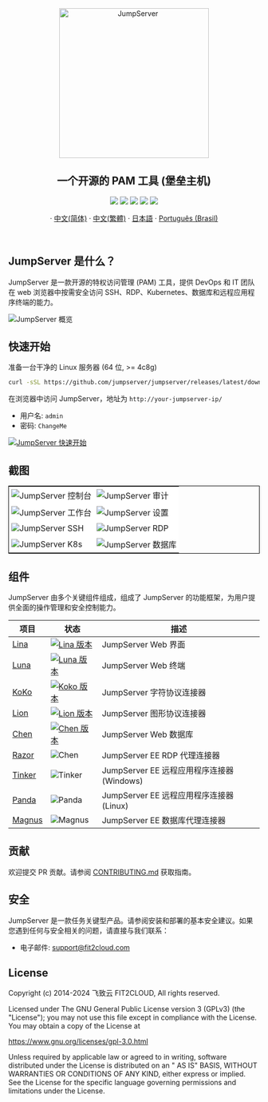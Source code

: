 <div align="center">
  <a name="readme-top"></a>
  <a href="https://jumpserver.org/index-en.html"><img src="https://download.jumpserver.org/images/jumpserver-logo.svg" alt="JumpServer" width="300" /></a>
  
## 一个开源的 PAM 工具 (堡垒主机)

[![][license-shield]][license-link]
[![][discord-shield]][discord-link]
[![][docker-shield]][docker-link]
[![][github-release-shield]][github-release-link]
[![][github-stars-shield]][github-stars-link]

[//]: # (Language navigation)
· [中文(简体)](./readmes/README.zh-hans.md) · [中文(繁體)](./readmes/README.zh-hant.md) · [日本語](./readmes/README.ja.md) · [Português (Brasil)](./readmes/README.pt-br.md)

</div>
<br/>

## JumpServer 是什么？

JumpServer 是一款开源的特权访问管理 (PAM) 工具，提供 DevOps 和 IT 团队在 web 浏览器中按需安全访问 SSH、RDP、Kubernetes、数据库和远程应用程序终端的能力。

![JumpServer 概览](https://github.com/jumpserver/jumpserver/assets/32935519/35a371cb-8590-40ed-88ec-f351f8cf9045)

## 快速开始

准备一台干净的 Linux 服务器 (64 位, >= 4c8g)

```sh
curl -sSL https://github.com/jumpserver/jumpserver/releases/latest/download/quick_start.sh | bash
```

在浏览器中访问 JumpServer，地址为 `http://your-jumpserver-ip/`
- 用户名: `admin`
- 密码: `ChangeMe`

[![JumpServer 快速开始](https://github.com/user-attachments/assets/0f32f52b-9935-485e-8534-336c63389612)](https://www.youtube.com/watch?v=UlGYRbKrpgY "JumpServer 快速开始")

## 截图

<table style="border-collapse: collapse; border: 1px solid black;">
  <tr>
    <td style="padding: 5px;background-color:#fff;"><img src= "https://github.com/jumpserver/jumpserver/assets/32935519/99fabe5b-0475-4a53-9116-4c370a1426c4" alt="JumpServer 控制台"   /></td>
    <td style="padding: 5px;background-color:#fff;"><img src= "https://github.com/jumpserver/jumpserver/assets/32935519/a424d731-1c70-4108-a7d8-5bbf387dda9a" alt="JumpServer 审计"   /></td>
  </tr>

  <tr>
    <td style="padding: 5px;background-color:#fff;"><img src= "https://github.com/jumpserver/jumpserver/assets/32935519/393d2c27-a2d0-4dea-882d-00ed509e00c9" alt="JumpServer 工作台"   /></td>
    <td style="padding: 5px;background-color:#fff;"><img src= "https://github.com/jumpserver/jumpserver/assets/32935519/3a2611cd-8902-49b8-b82b-2a6dac851f3e" alt="JumpServer 设置"   /></td>
  </tr>

  <tr>
    <td style="padding: 5px;background-color:#fff;"><img src= "https://github.com/jumpserver/jumpserver/assets/32935519/1e236093-31f7-4563-8eb1-e36d865f1568" alt="JumpServer SSH"   /></td>
    <td style="padding: 5px;background-color:#fff;"><img src= "https://github.com/jumpserver/jumpserver/assets/32935519/69373a82-f7ab-41e8-b763-bbad2ba52167" alt="JumpServer RDP"   /></td>
  </tr>
  <tr>
    <td style="padding: 5px;background-color:#fff;"><img src= "https://github.com/jumpserver/jumpserver/assets/32935519/5bed98c6-cbe8-4073-9597-d53c69dc3957" alt="JumpServer K8s"   /></td>
    <td style="padding: 5px;background-color:#fff;"><img src= "https://github.com/jumpserver/jumpserver/assets/32935519/b80ad654-548f-42bc-ba3d-c1cfdf1b46d6" alt="JumpServer 数据库"   /></td>
  </tr>
</table>

## 组件

JumpServer 由多个关键组件组成，组成了 JumpServer 的功能框架，为用户提供全面的操作管理和安全控制能力。

| 项目                                                 | 状态                                                                                                                                                                 | 描述                                                                                             |
|--------------------------------------------------------|------------------------------------------------------------------------------------------------------------------------------------------------------------------------|---------------------------------------------------------------------------------------------------------|
| [Lina](https://github.com/jumpserver/lina)             | <a href="https://github.com/jumpserver/lina/releases"><img alt="Lina 版本" src="https://img.shields.io/github/release/jumpserver/lina.svg" /></a>                   | JumpServer Web 界面                                                                                     |
| [Luna](https://github.com/jumpserver/luna)             | <a href="https://github.com/jumpserver/luna/releases"><img alt="Luna 版本" src="https://img.shields.io/github/release/jumpserver/luna.svg" /></a>                   | JumpServer Web 终端                                                                                   |
| [KoKo](https://github.com/jumpserver/koko)             | <a href="https://github.com/jumpserver/koko/releases"><img alt="Koko 版本" src="https://img.shields.io/github/release/jumpserver/koko.svg" /></a>                   | JumpServer 字符协议连接器                                                                               |
| [Lion](https://github.com/jumpserver/lion)             | <a href="https://github.com/jumpserver/lion/releases"><img alt="Lion 版本" src="https://img.shields.io/github/release/jumpserver/lion.svg" /></a>                   | JumpServer 图形协议连接器                                                                               |
| [Chen](https://github.com/jumpserver/chen)             | <a href="https://github.com/jumpserver/chen/releases"><img alt="Chen 版本" src="https://img.shields.io/github/release/jumpserver/chen.svg" />                       | JumpServer Web 数据库                                                                                   |  
| [Razor](https://github.com/jumpserver/razor)           | <img alt="Chen" src="https://img.shields.io/badge/release-private-red" />                                                                                              | JumpServer EE RDP 代理连接器                                                                             |
| [Tinker](https://github.com/jumpserver/tinker)         | <img alt="Tinker" src="https://img.shields.io/badge/release-private-red" />                                                                                            | JumpServer EE 远程应用程序连接器 (Windows)                                                               |
| [Panda](https://github.com/jumpserver/Panda)           | <img alt="Panda" src="https://img.shields.io/badge/release-private-red" />                                                                                             | JumpServer EE 远程应用程序连接器 (Linux)                                                                 |
| [Magnus](https://github.com/jumpserver/magnus)         | <img alt="Magnus" src="https://img.shields.io/badge/release-private-red" />                                                                                            | JumpServer EE 数据库代理连接器                                                                           |

## 贡献

欢迎提交 PR 贡献。请参阅 [CONTRIBUTING.md][contributing-link] 获取指南。

## 安全

JumpServer 是一款任务关键型产品。请参阅安装和部署的基本安全建议。如果您遇到任何与安全相关的问题，请直接与我们联系：

- 电子邮件: support@fit2cloud.com

## License

Copyright (c) 2014-2024 飞致云 FIT2CLOUD, All rights reserved.

Licensed under The GNU General Public License version 3 (GPLv3) (the "License"); you may not use this file except in compliance with the License. You may obtain a copy of the License at

https://www.gnu.org/licenses/gpl-3.0.html

Unless required by applicable law or agreed to in writing, software distributed under the License is distributed on an " AS IS" BASIS, WITHOUT WARRANTIES OR CONDITIONS OF ANY KIND, either express or implied. See the License for the specific language governing permissions and limitations under the License.

<!-- JumpServer official link -->
[docs-link]: https://jumpserver.com/docs
[discord-link]: https://discord.com/invite/W6vYXmAQG2
[contributing-link]: https://github.com/jumpserver/jumpserver/blob/dev/CONTRIBUTING.md

<!-- JumpServer Other link-->
[license-link]: https://www.gnu.org/licenses/gpl-3.0.html
[docker-link]: https://hub.docker.com/u/jumpserver
[github-release-link]: https://github.com/jumpserver/jumpserver/releases/latest
[github-stars-link]: https://github.com/jumpserver/jumpserver
[github-issues-link]: https://github.com/jumpserver/jumpserver/issues

<!-- Shield link-->
[github-release-shield]: https://img.shields.io/github/v/release/jumpserver/jumpserver
[github-stars-shield]: https://img.shields.io/github/stars/jumpserver/jumpserver?color=%231890FF&style=flat-square
[docker-shield]: https://img.shields.io/docker/pulls/jumpserver/jms_all.svg
[license-shield]: https://img.shields.io/github/license/jumpserver/jumpserver
[discord-shield]: https://img.shields.io/discord/1194233267294052363?style=flat&logo=discord&logoColor=%23f5f5f5&labelColor=%235462eb&color=%235462eb

<!-- Image link -->
